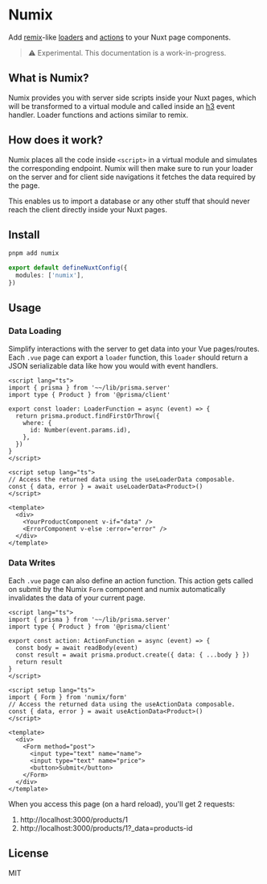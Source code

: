 # Numix

Add [remix](https://remix.run/)-like [loaders](https://remix.run/docs/en/v1/guides/data-loading) and [actions](https://remix.run/docs/en/v1/guides/data-writes) to your Nuxt page components.

> ⚠️ Experimental. This documentation is a work-in-progress.

## What is Numix?

Numix provides you with server side scripts inside your Nuxt pages, which will be transformed to a virtual module and called inside an [h3](https://github.com/unjs/h3) event handler. Loader functions and actions similar to remix.

## How does it work?

Numix places all the code inside `<script>` in a virtual module and simulates the corresponding endpoint. Numix will then make sure to run your loader on the server and for client side navigations it fetches the data required by the page.

This enables us to import a database or any other stuff that should never reach the client directly inside your Nuxt pages.

## Install

```bash
pnpm add numix
```

```ts
export default defineNuxtConfig({
  modules: ['numix'],
})
```

## Usage

### Data Loading

Simplify interactions with the server to get data into your Vue pages/routes. Each `.vue` page can export a `loader` function, this `loader` should return a JSON serializable data like how you would with event handlers.

```vue
<script lang="ts">
import { prisma } from '~~/lib/prisma.server'
import type { Product } from '@prisma/client'

export const loader: LoaderFunction = async (event) => {
  return prisma.product.findFirstOrThrow({
    where: {
      id: Number(event.params.id),
    },
  })
}
</script>

<script setup lang="ts">
// Access the returned data using the useLoaderData composable.
const { data, error } = await useLoaderData<Product>()
</script>

<template>
  <div>
    <YourProductComponent v-if="data" />
    <ErrorComponent v-else :error="error" />
  </div>
</template>
```

### Data Writes

Each `.vue` page can also define an action function. This action gets called on submit by the Numix `Form` component and numix automatically invalidates the data of your current page.

```vue
<script lang="ts">
import { prisma } from '~~/lib/prisma.server'
import type { Product } from '@prisma/client'

export const action: ActionFunction = async (event) => {
  const body = await readBody(event)
  const result = await prisma.product.create({ data: { ...body } })
  return result
}
</script>

<script setup lang="ts">
import { Form } from 'numix/form'
// Access the returned data using the useActionData composable.
const { data, error } = await useActionData<Product>()
</script>

<template>
  <div>
    <Form method="post">
      <input type="text" name="name">
      <input type="text" name="price">
      <button>Submit</button>
    </Form>
  </div>
</template>
```

When you access this page (on a hard reload), you'll get 2 requests:

1. http://localhost:3000/products/1
2. http://localhost:3000/products/1?_data=products-id

## License

MIT
